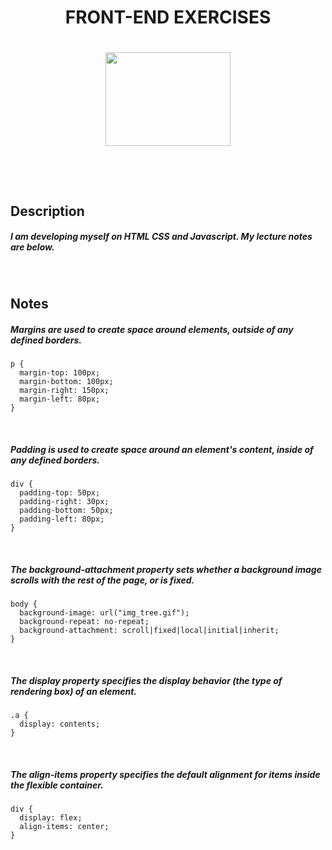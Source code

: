 <h1 align="center">
FRONT-END EXERCISES
<h1>

<p align="center">
<img height=150 width=200 src="https://user-images.githubusercontent.com/73075252/180333581-fc439dc1-243e-4cdf-8894-cc98eb7a27f6.gif">
<p>
  
<br>
  
## Description
##### I am developing myself on HTML CSS and Javascript. My lecture notes are below.

<br>
  
## Notes
  
##### *Margins* are used to create space around elements, outside of any defined borders.

```
p {
  margin-top: 100px;
  margin-bottom: 100px;
  margin-right: 150px;
  margin-left: 80px;
}
```

<br>

##### *Padding* is used to create space around an element's content, inside of any defined borders.

```
div {
  padding-top: 50px;
  padding-right: 30px;
  padding-bottom: 50px;
  padding-left: 80px;
}
```

<br>

##### The *background*-*attachment* property sets whether a background image scrolls with the rest of the page, or is fixed.

```
body {
  background-image: url("img_tree.gif");
  background-repeat: no-repeat;
  background-attachment: scroll|fixed|local|initial|inherit;
}
```

<br>

##### The *display* property specifies the display behavior (the type of rendering box) of an element.

```
.a {
  display: contents;
}
```

<br>

##### The *align-items property* specifies the default alignment for items inside the flexible container.

```
div {
  display: flex;
  align-items: center;
}
```

<br>
